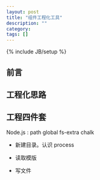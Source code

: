 ```yaml
---
layout: post
title: "组件工程化工具"
description: ""
category:
tags: []
---
```


{% include JB/setup %}

## 前言

## 工程化思路

## 工程四件套

Node.js : path global fs-extra chalk

- 新建目录。认识 process

- 读取模版

- 写文件
